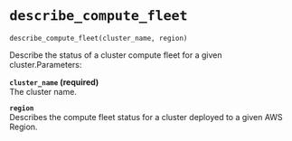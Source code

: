 # `describe_compute_fleet`<a name="pc-py-lib-api-fleet-describe"></a>

```
describe_compute_fleet(cluster_name, region)
```

Describe the status of a cluster compute fleet for a given cluster\.Parameters:

**`cluster_name` \(required\)**  
The cluster name\.

**`region`**  
Describes the compute fleet status for a cluster deployed to a given AWS Region\.